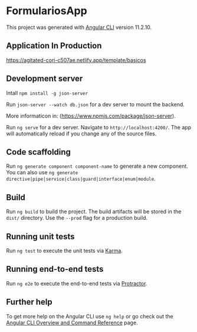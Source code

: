 # FormulariosApp

This project was generated with [Angular CLI](https://github.com/angular/angular-cli) version 11.2.10.

## Application In Production

https://agitated-cori-c507ae.netlify.app/template/basicos

## Development server

Intall `npm install -g json-server`

Run `json-server --watch db.json` for a dev server to mount the backend. 

More informaticon in: (https://www.npmjs.com/package/json-server).


Run `ng serve` for a dev server. Navigate to `http://localhost:4200/`. The app will automatically reload if you change any of the source files.

## Code scaffolding

Run `ng generate component component-name` to generate a new component. You can also use `ng generate directive|pipe|service|class|guard|interface|enum|module`.

## Build

Run `ng build` to build the project. The build artifacts will be stored in the `dist/` directory. Use the `--prod` flag for a production build.

## Running unit tests

Run `ng test` to execute the unit tests via [Karma](https://karma-runner.github.io).

## Running end-to-end tests

Run `ng e2e` to execute the end-to-end tests via [Protractor](http://www.protractortest.org/).

## Further help

To get more help on the Angular CLI use `ng help` or go check out the [Angular CLI Overview and Command Reference](https://angular.io/cli) page.
